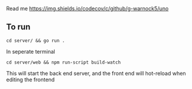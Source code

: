 Read me  https://img.shields.io/codecov/c/github/g-warnock5/uno



## To run 

`cd server/ && go run .`

In seperate terminal

`cd server/web && npm run-script build-watch`

This will start the back end server, and the front end will hot-reload when editing the frontend
